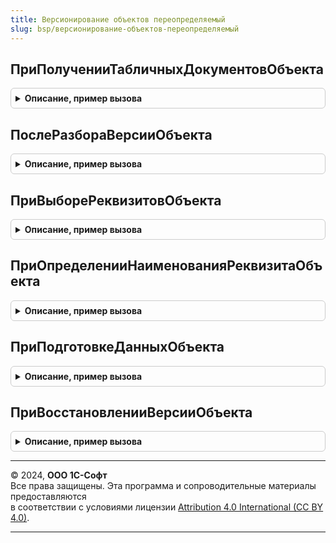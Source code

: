 ```yaml
---
title: Версионирование объектов переопределяемый
slug: bsp/версионирование-объектов-переопределяемый
---
```



## ПриПолученииТабличныхДокументовОбъекта
<details style="margin: 1em 0; padding: 0.5em; border: 1px solid #ccc; border-radius: 6px;">

<summary style="font-weight: bold; cursor: pointer;">Описание, пример вызова</summary>

```bsl

// Вызывается для получения версионируемых табличных документов во время записи версии объекта.
// Табличный документ прикладывается к версии объекта в случае, когда в отчете по версии объекта требуется
// заменить "техногенную" табличную часть объекта на ее представление в виде табличного документа.
//
// Параметры:
//  Ссылка             - ЛюбаяСсылка - версионируемый объект конфигурации.
//  ТабличныеДокументы - Структура:
//   * Ключ     - Строка    - имя табличного документа;
//   * Значение - Структура:
//    ** Наименование - Строка            - наименование табличного документа;
//    ** Данные       - ТабличныйДокумент - версионируемый табличный документ.
//
Процедура ПриПолученииТабличныхДокументовОбъекта(Ссылка, ТабличныеДокументы) Экспорт
```

Пример вызова
```bsl
ВерсионированиеОбъектовПереопределяемый.ПриПолученииТабличныхДокументовОбъекта(Ссылка, ТабличныеДокументы) 
```
</details>

## ПослеРазбораВерсииОбъекта
<details style="margin: 1em 0; padding: 0.5em; border: 1px solid #ccc; border-radius: 6px;">

<summary style="font-weight: bold; cursor: pointer;">Описание, пример вызова</summary>

```bsl

// Вызывается после разбора прочитанной из регистра версии объекта,
//  может использоваться для дополнительной обработки результата разбора версии.
//
// Параметры:
//  Ссылка    - ЛюбаяСсылка - версионируемый объект конфигурации.
//  Результат - Структура - результат разбора версии подсистемой версионирования.
//
Процедура ПослеРазбораВерсииОбъекта(Ссылка, Результат) Экспорт
```

Пример вызова
```bsl
ВерсионированиеОбъектовПереопределяемый.ПослеРазбораВерсииОбъекта(Ссылка, Результат) 
```
</details>

## ПриВыбореРеквизитовОбъекта
<details style="margin: 1em 0; padding: 0.5em; border: 1px solid #ccc; border-radius: 6px;">

<summary style="font-weight: bold; cursor: pointer;">Описание, пример вызова</summary>

```bsl

// Вызывается после определения реквизитов объекта из формы
// РегистрСведений.ВерсииОбъектов.ВыборРеквизитовОбъекта.
//
// Параметры:
//  Ссылка           - ЛюбаяСсылка       - версионируемый объект конфигурации.
//  ДеревоРеквизитов - ДанныеФормыДерево - дерево реквизитов объектов.
//
Процедура ПриВыбореРеквизитовОбъекта(Ссылка, ДеревоРеквизитов) Экспорт
```

Пример вызова
```bsl
ВерсионированиеОбъектовПереопределяемый.ПриВыбореРеквизитовОбъекта(Ссылка, ДеревоРеквизитов) 
```
</details>

## ПриОпределенииНаименованияРеквизитаОбъекта
<details style="margin: 1em 0; padding: 0.5em; border: 1px solid #ccc; border-radius: 6px;">

<summary style="font-weight: bold; cursor: pointer;">Описание, пример вызова</summary>

```bsl

// Вызывается при получении представления реквизита объекта.
//
// Параметры:
//  Ссылка                - ЛюбаяСсылка - версионируемый объект конфигурации.
//  ИмяРеквизита          - Строка      - ИмяРеквизита, как оно задано в конфигураторе.
//  НаименованиеРеквизита - Строка      - выходной параметр, можно переопределить полученный синоним.
//  Видимость             - Булево      - выводить реквизит в отчетах по версиям.
//
Процедура ПриОпределенииНаименованияРеквизитаОбъекта(Ссылка, ИмяРеквизита, НаименованиеРеквизита, Видимость) Экспорт
```

Пример вызова
```bsl
ВерсионированиеОбъектовПереопределяемый.ПриОпределенииНаименованияРеквизитаОбъекта(Ссылка, ИмяРеквизита, НаименованиеРеквизита, Видимость) 
```
</details>

## ПриПодготовкеДанныхОбъекта
<details style="margin: 1em 0; padding: 0.5em; border: 1px solid #ccc; border-radius: 6px;">

<summary style="font-weight: bold; cursor: pointer;">Описание, пример вызова</summary>

```bsl

// Дополняет объект реквизитами, хранящимися отдельно от объекта либо в служебной части самого объекта,
// не предназначенной для вывода в отчетах.
//
// Параметры:
//  Объект - СправочникОбъект
//         - ДокументОбъект
//         - ПланВидовРасчетаОбъект
//         - ПланСчетовОбъект
//         - ПланВидовХарактеристикОбъект -
//           версионируемый объект.
//  ДополнительныеРеквизиты - ТаблицаЗначений - коллекция дополнительных реквизитов, которые требуется сохранить вместе
//                                              с версией объекта:
//   * Идентификатор - Произвольный - уникальный идентификатор реквизита. Требуется при восстановлении из версии
//                                    объекта в случае, когда значение реквизита хранится отдельно от объекта.
//   * Наименование - Строка - название реквизита.
//   * Значение - Произвольный - значение реквизита.
//
Процедура ПриПодготовкеДанныхОбъекта(Объект, ДополнительныеРеквизиты) Экспорт
```

Пример вызова
```bsl
ВерсионированиеОбъектовПереопределяемый.ПриПодготовкеДанныхОбъекта(Объект, ДополнительныеРеквизиты) 
```
</details>

## ПриВосстановленииВерсииОбъекта
<details style="margin: 1em 0; padding: 0.5em; border: 1px solid #ccc; border-radius: 6px;">

<summary style="font-weight: bold; cursor: pointer;">Описание, пример вызова</summary>

```bsl

// Восстанавливает значения реквизитов объекта, хранящихся отдельно от объекта.
//
// Параметры:
//  Объект - СправочникОбъект
//         - ДокументОбъект
//         - ПланВидовРасчетаОбъект
//         - ПланСчетовОбъект
//         - ПланВидовХарактеристикОбъект -
//           версионируемый объект:
//   * Ссылка - ЛюбаяСсылка
//  ДополнительныеРеквизиты - ТаблицаЗначений - коллекция дополнительных реквизитов, которые были сохранены вместе с
//                                              версией объекта:
//   * Идентификатор - Произвольный - уникальный идентификатор реквизита.
//   * Наименование - Строка - название реквизита.
//   * Значение - Произвольный - значение реквизита.
//
Процедура ПриВосстановленииВерсииОбъекта(Объект, ДополнительныеРеквизиты) Экспорт
```

Пример вызова
```bsl
ВерсионированиеОбъектовПереопределяемый.ПриВосстановленииВерсииОбъекта(Объект, ДополнительныеРеквизиты) 
```
</details>

---

© 2024, **ООО 1С-Софт**  
Все права защищены. Эта программа и сопроводительные материалы предоставляются  
в соответствии с условиями лицензии [Attribution 4.0 International (CC BY 4.0)](https://creativecommons.org/licenses/by/4.0/legalcode).

---
